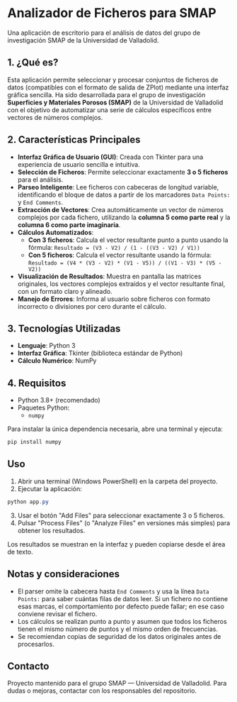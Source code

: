 # Analizador de Ficheros para SMAP

Una aplicación de escritorio para el análisis de datos del grupo de investigación SMAP de la Universidad de Valladolid.

## 1. ¿Qué es?

Esta aplicación permite seleccionar y procesar conjuntos de ficheros de datos (compatibles con el formato de salida de ZPlot) mediante una interfaz gráfica sencilla. Ha sido desarrollada para el grupo de investigación **Superficies y Materiales Porosos (SMAP)** de la Universidad de Valladolid con el objetivo de automatizar una serie de cálculos específicos entre vectores de números complejos.

## 2. Características Principales

- **Interfaz Gráfica de Usuario (GUI)**: Creada con Tkinter para una experiencia de usuario sencilla e intuitiva.
- **Selección de Ficheros**: Permite seleccionar exactamente **3 o 5 ficheros** para el análisis.
- **Parseo Inteligente**: Lee ficheros con cabeceras de longitud variable, identificando el bloque de datos a partir de los marcadores `Data Points:` y `End Comments`.
- **Extracción de Vectores**: Crea automáticamente un vector de números complejos por cada fichero, utilizando la **columna 5 como parte real** y la **columna 6 como parte imaginaria**.
- **Cálculos Automatizados**:
  - **Con 3 ficheros**: Calcula el vector resultante punto a punto usando la fórmula:
    `Resultado = (V3 - V2) / (1 - ((V3 - V2) / V1))`
  - **Con 5 ficheros**: Calcula el vector resultante usando la fórmula:
    `Resultado = (V4 * (V3 - V2) * (V1 - V5)) / ((V1 - V3) * (V5 - V2))`
- **Visualización de Resultados**: Muestra en pantalla las matrices originales, los vectores complejos extraídos y el vector resultante final, con un formato claro y alineado.
- **Manejo de Errores**: Informa al usuario sobre ficheros con formato incorrecto o divisiones por cero durante el cálculo.

## 3. Tecnologías Utilizadas

- **Lenguaje**: Python 3
- **Interfaz Gráfica**: Tkinter (biblioteca estándar de Python)
- **Cálculo Numérico**: NumPy

## 4. Requisitos

- Python 3.8+ (recomendado)
- Paquetes Python:
  - `numpy`

Para instalar la única dependencia necesaria, abre una terminal y ejecuta:

```powershell
pip install numpy
```

## Uso

1. Abrir una terminal (Windows PowerShell) en la carpeta del proyecto.
2. Ejecutar la aplicación:

```powershell
python app.py
```

3. Usar el botón "Add Files" para seleccionar exactamente 3 o 5 ficheros.
4. Pulsar "Process Files" (o "Analyze Files" en versiones más simples) para obtener los resultados.

Los resultados se muestran en la interfaz y pueden copiarse desde el área de texto.

## Notas y consideraciones

- El parser omite la cabecera hasta `End Comments` y usa la línea `Data Points:` para saber cuántas filas de datos leer. Si un fichero no contiene esas marcas, el comportamiento por defecto puede fallar; en ese caso conviene revisar el fichero.
- Los cálculos se realizan punto a punto y asumen que todos los ficheros tienen el mismo número de puntos y el mismo orden de frecuencias.
- Se recomiendan copias de seguridad de los datos originales antes de procesarlos.

## Contacto

Proyecto mantenido para el grupo SMAP — Universidad de Valladolid.
Para dudas o mejoras, contactar con los responsables del repositorio.